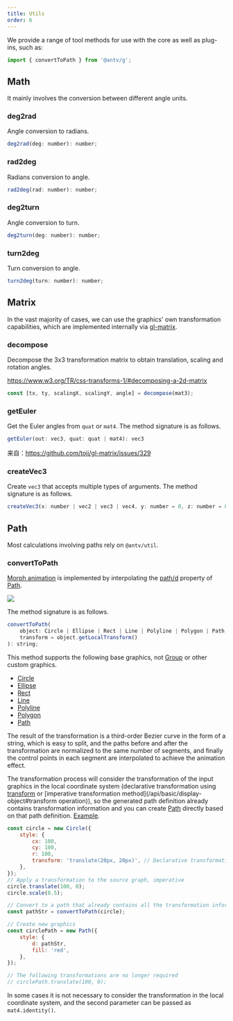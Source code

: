 ```yaml
---
title: Utils
order: 6
---
```


We provide a range of tool methods for use with the core as well as plug-ins, such as:

```js
import { convertToPath } from '@antv/g';
```

## Math

It mainly involves the conversion between different angle units.

### deg2rad

Angle conversion to radians.

```js
deg2rad(deg: number): number;
```

### rad2deg

Radians conversion to angle.

```js
rad2deg(rad: number): number;
```

### deg2turn

Angle conversion to turn.

```js
deg2turn(deg: number): number;
```

### turn2deg

Turn conversion to angle.

```js
turn2deg(turn: number): number;
```

## Matrix

In the vast majority of cases, we can use the graphics' own transformation capabilities, which are implemented internally via [gl-matrix](https://github.com/toji/gl-matrix).

### decompose

Decompose the 3x3 transformation matrix to obtain translation, scaling and rotation angles.

<https://www.w3.org/TR/css-transforms-1/#decomposing-a-2d-matrix>

```js
const [tx, ty, scalingX, scalingY, angle] = decompose(mat3);
```

### getEuler

Get the Euler angles from `quat` or `mat4`. The method signature is as follows.

```js
getEuler(out: vec3, quat: quat | mat4): vec3
```

来自：<https://github.com/toji/gl-matrix/issues/329>

### createVec3

Create `vec3` that accepts multiple types of arguments. The method signature is as follows.

```js
createVec3(x: number | vec2 | vec3 | vec4, y: number = 0, z: number = 0): vec3;
```

## Path

Most calculations involving paths rely on `@antv/util`.

### convertToPath

[Morph animation](/api/animation/waapi#morping) is implemented by interpolating the [path/d](/api/basic/path#d) property of [Path](/api/basic/path).

<img src="https://gw.alipayobjects.com/mdn/rms_6ae20b/afts/img/A*qCHaTJUg_aEAAAAAAAAAAAAAARQnAQ">

The method signature is as follows.

```js
convertToPath(
    object: Circle | Ellipse | Rect | Line | Polyline | Polygon | Path,
    transform = object.getLocalTransform()
): string;
```

This method supports the following base graphics, not [Group](/api/basic/group) or other custom graphics.

- [Circle](/api/basic/circle)
- [Ellipse](/api/basic/ellipse)
- [Rect](/api/basic/rect)
- [Line](/api/basic/line)
- [Polyline](/api/basic/polyline)
- [Polygon](/api/basic/polygon)
- [Path](/api/basic/path)

The result of the transformation is a third-order Bezier curve in the form of a string, which is easy to split, and the paths before and after the transformation are normalized to the same number of segments, and finally the control points in each segment are interpolated to achieve the animation effect.

The transformation process will consider the transformation of the input graphics in the local coordinate system (declarative transformation using [transform](/api/basic/display-object#transform) or [imperative transformation method](/api/basic/display- object#transform operation)), so the generated path definition already contains transformation information and you can create [Path](/api/basic/path) directly based on that path definition. [Example](/examples/animation/morph/#convert-to-path).

```js
const circle = new Circle({
    style: {
        cx: 100,
        cy: 100,
        r: 100,
        transform: 'translate(20px, 20px)', // Declarative transformations
    },
});
// Apply a transformation to the source graph, imperative
circle.translate(100, 0);
circle.scale(0.5);

// Convert to a path that already contains all the transformation information
const pathStr = convertToPath(circle);

// Create new graphics
const circlePath = new Path({
    style: {
        d: pathStr,
        fill: 'red',
    },
});

// The following transformations are no longer required
// circlePath.translate(100, 0);
```

In some cases it is not necessary to consider the transformation in the local coordinate system, and the second parameter can be passed as `mat4.identity()`.
